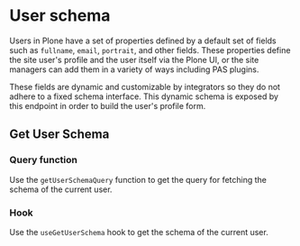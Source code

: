 # User schema

Users in Plone have a set of properties defined by a default set of fields such as `fullname`, `email`, `portrait`, and other fields.
These properties define the site user's profile and the user itself via the Plone UI, or the site managers can add them in a variety of ways including PAS plugins.

These fields are dynamic and customizable by integrators so they do not adhere to a fixed schema interface.
This dynamic schema is exposed by this endpoint in order to build the user's profile form.

## Get User Schema

### Query function

Use the `getUserSchemaQuery` function to get the query for fetching the schema of the current user.

### Hook

Use the `useGetUserSchema` hook to get the schema of the current user.
